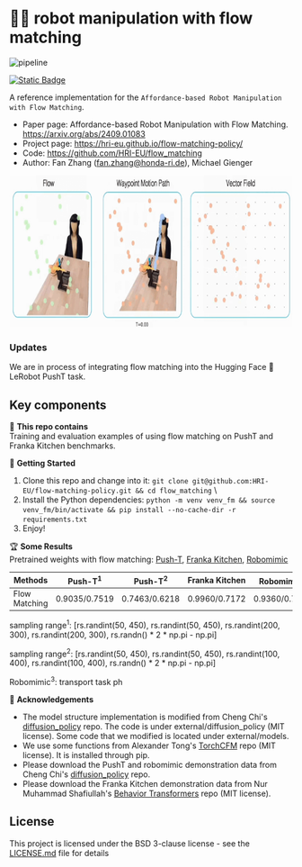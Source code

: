 # 🤖🌊 robot manipulation with flow matching

![pipeline](images/overall.png "overall")

[![Static Badge](https://img.shields.io/badge/arXiv-2409.01083-B31B1B?style=flat-square&logo=arxiv)](https://arxiv.org/abs/2409.01083)
<!--[![License](https://img.shields.io/pypi/l/cobras?style=flat-square)](https://opensource.org/license/bsd-3-clause)-->
<!--[![Code Style](https://img.shields.io/badge/code_style-black-black?style=flat-square)](https://github.com/psf/black)-->

A reference implementation for the `Affordance-based Robot Manipulation with Flow Matching`.

* Paper page: Affordance-based Robot Manipulation with Flow Matching. https://arxiv.org/abs/2409.01083
* Project page: https://hri-eu.github.io/flow-matching-policy/
* Code: https://github.com/HRI-EU/flow_matching
* Author: Fan Zhang (fan.zhang@honda-ri.de), Michael Gienger
<!--* <video src="https://github.com/user-attachments/assets/633d6756-a3ff-4fde-aace-bbf5fbd58866" width="300" autoplay loop muted>-->

<p align="center">
<img src="images/flow.gif" width="900" height="270"/>
</p>

### Updates
We are in process of integrating flow matching into the Hugging Face 🤗 LeRobot PushT task.

## Key components
🔬 **This repo contains** \
Training and evaluation examples of using flow matching on PushT and Franka Kitchen benchmarks.

🌷 **Getting Started**
1. Clone this repo and change into it: `git clone git@github.com:HRI-EU/flow-matching-policy.git && cd flow_matching` \
2. Install the Python dependencies: `python -m venv venv_fm && source venv_fm/bin/activate && pip install --no-cache-dir -r requirements.txt`
3. Enjoy!

<!--* Tulip variations with access to a tool library
  * `MinimalTulipAgent`: Minimal implementation; searches for tools based on the user input directly
  * `NaiveTulipAgent`: Naive implementation; searches for tools with a separate tool call
  * `CotTulipAgent`: COT implementation; derives a plan for the necessary steps and searches for suitable tools
  * `InformedCotTulipAgent`: Same as `CotTulipAgent`, but with a brief description of the tool library's contents
  * `PrimedCotTulipAgent`: Same as `CotTulipAgent`, but primed with tool names based on an initial search with the user request
  * `OneShotCotTulipAgent`: Same as `CotTulipAgent`, but the system prompt included a brief example
  * `AutoTulipAgent`: Fully autonomous variant; can use the search tool at any time and modify its tool library with CRUD operations
  * `DfsTulipAgent`: DFS inspired variant that leverages a DAG for keeping track of tasks and suitable tools, can create new tools-->
  
🏆 **Some Results** \
Pretrained weights with flow matching: [Push-T](https://drive.google.com/file/d/1czhtJyD3ny8op-P626Ucqhqur8SIaZZs/view?usp=sharing), [Franka Kitchen](https://drive.google.com/file/d/1oZioEezMlN-7Psu2UQBvLx_YztR7YkG8/view?usp=sharing), [Robomimic](https://drive.google.com/file/d/1JftyoYIdNtIhcuC3nvIKfAvEwj9Wv6T1/view?usp=sharing)

| Methods       | Push-T<sup>1</sup> | Push-T<sup>2</sup>       | Franka Kitchen | Robomimic<sup>3</sup> |
| ------------- | ------------- | ------------- | ------------- | ------------- |
| Flow Matching | 0.9035/0.7519 | 0.7463/0.6218 | 0.9960/0.7172 | 0.9360/0.7082 |

sampling range<sup>1</sup>: [rs.randint(50, 450), rs.randint(50, 450), rs.randint(200, 300), rs.randint(200, 300), rs.randn() * 2 * np.pi - np.pi]

sampling range<sup>2</sup>: [rs.randint(50, 450), rs.randint(50, 450), rs.randint(100, 400), rs.randint(100, 400), rs.randn() * 2 * np.pi - np.pi]

Robomimic<sup>3</sup>: transport task ph

📝 **Acknowledgements** 
* The model structure implementation is modified from Cheng Chi's [diffusion_policy](https://github.com/real-stanford/diffusion_policy) repo. The code is under external/diffusion_policy (MIT license). Some code that we modified is located under external/models.
* We use some functions from Alexander Tong's [TorchCFM](https://github.com/atong01/conditional-flow-matching) repo (MIT license). It is installed through pip.
* Please download the PushT and robomimic demonstration data from Cheng Chi's 
[diffusion_policy](https://github.com/real-stanford/diffusion_policy) repo. 
* Please download the Franka Kitchen demonstration data from Nur Muhammad Shafiullah's 
[Behavior Transformers](https://mahis.life/bet/) repo (MIT license).


## License

This project is licensed under the BSD 3-clause license - see the [LICENSE.md](LICENSE.md) file for details

